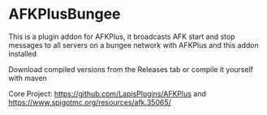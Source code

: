 # AFKPlusBungee

This is a plugin addon for AFKPlus, it broadcasts AFK start and stop messages to all servers on a bungee network with AFKPlus and this addon installed

Download compiled versions from the Releases tab or compile it yourself with maven

Core Project: https://github.com/LapisPlugins/AFKPlus and https://www.spigotmc.org/resources/afk.35065/
